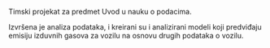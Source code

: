 Timski projekat za predmet Uvod u nauku o podacima.

Izvršena je analiza podataka, i kreirani su i analizirani modeli koji predviđaju emisiju izduvnih gasova za vozilu na osnovu drugih podataka o vozilu.
